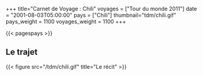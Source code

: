 +++
title="Carnet de Voyage : Chili"
voyages = ["Tour du monde 2011"]
date = "2001-08-03T05:00:00"
pays = ["Chili"]
thumbnail="tdm/chili.gif"
pays_weight = 1100
voyages_weight = 1100
+++

{{< pagespays >}}
## Le trajet
{{< figure src="/tdm/chili.gif" title="Le récit" >}}
